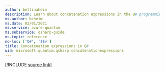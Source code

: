 ```yaml
---
author: bettinaheim
description: Learn about concatenation expressions in the Q# programming language.
ms.author: beheim
ms.date: 02/01/2021
ms.service: azure-quantum
ms.subservice: qsharp-guide
ms.topic: reference
no-loc: ['Q#', '$$v']
title: Concatenation expressions in Q#
uid: microsoft.quantum.qsharp.concatenationexpressions
---
```


<!---
# Concatenation expressions in Q#
-->

[!INCLUDE [source link](~/includes/qsharp-language/Specifications/Language/3_Expressions/Concatentation.md)]